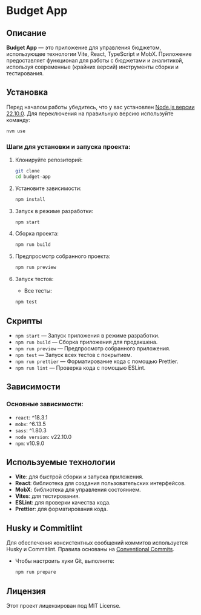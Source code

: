 # Budget App

## Описание

**Budget App** — это приложение для управления бюджетом, использующее технологии Vite, React, TypeScript и MobX. Приложение предоставляет функционал для работы с бюджетами и аналитикой, используя современные (крайних версий) инструменты сборки и тестирования.

## Установка

Перед началом работы убедитесь, что у вас установлен [Node.js версии 22.10.0](https://nodejs.org/). Для переключения на правильную версию используйте команду:

```bash
nvm use
```

### Шаги для установки и запуска проекта:

1. Клонируйте репозиторий:

   ```bash
   git clone
   cd budget-app
   ```

2. Установите зависимости:

   ```bash
   npm install
   ```

3. Запуск в режиме разработки:

   ```bash
   npm start
   ```

4. Сборка проекта:

   ```bash
   npm run build
   ```

5. Предпросмотр собранного проекта:

   ```bash
   npm run preview
   ```

6. Запуск тестов:

   - Все тесты:

   ```bash
   npm test
   ```

## Скрипты

- `npm start` — Запуск приложения в режиме разработки.
- `npm run build` — Сборка приложения для продакшена.
- `npm run preview` — Предпросмотр собранного приложения.
- `npm test` — Запуск всех тестов с покрытием.
- `npm run prettier` — Форматирование кода с помощью Prettier.
- `npm run lint` — Проверка кода с помощью ESLint.

## Зависимости

### Основные зависимости:

- `react`: ^18.3.1
- `mobx`: ^6.13.5
- `sass`: ^1.80.3
- `node version`: v22.10.0
- `npm`: v10.9.0

## Используемые технологии

- **Vite**: для быстрой сборки и запуска приложения.
- **React**: библиотека для создания пользовательских интерфейсов.
- **MobX**: библиотека для управления состоянием.
- **Vites**: для тестирования.
- **ESLint**: для проверки качества кода.
- **Prettier**: для форматирования кода.

## Husky и Commitlint

Для обеспечения консистентных сообщений коммитов используется Husky и Commitlint. Правила основаны на [Conventional Commits](https://www.conventionalcommits.org/).

- Чтобы настроить хуки Git, выполните:

  ```bash
  npm run prepare
  ```

## Лицензия

Этот проект лицензирован под MIT License.
